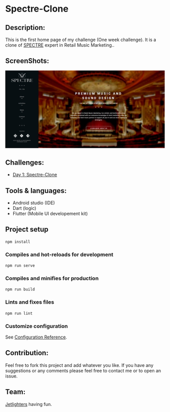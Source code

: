 # Spectre-Clone

## Description:
This is the first home page of my challenge (One week challenge). It is a clone of [SPECTRE](http://spectre-agency.com/) expert in Retail Music Marketing..

## ScreenShots:

<img src="screenshots/1.jpeg" />

## Challenges:
* [Day 1: Spectre-Clone](https://github.com/Abir-Bouhriz/Spectre-Clone)

## Tools & languages:
* Android studio (IDE)
* Dart (logic)
* Flutter (Mobile UI developement kit)


## Project setup
```
npm install
```

### Compiles and hot-reloads for development
```
npm run serve
```

### Compiles and minifies for production
```
npm run build
```

### Lints and fixes files
```
npm run lint
```

### Customize configuration
See [Configuration Reference](https://cli.vuejs.org/config/).

## Contribution:
Feel free to fork this project and add whatever you like. If you have any suggestions or any comments please feel free to contact me or to open an issue.

## Team:
[Jetlighters](https://github.com/JetLightStudio) having fun.
